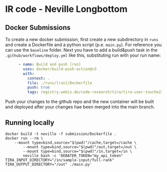 # IR code - Neville Longbottom

## Docker Submissions

To create a new docker submission, first create a new subdirectory in `runs` and create a Dockerfile and a python script (p.e. `main.py`). For reference you can use the `baseline` folder. Next you have to add a build&push task in the `.github/workflows/deploy.yml` like this, substituting run with your run name:

```yaml
      - name: Build and push [run]
        uses: docker/build-push-action@v3
        with:
          context: .
          file: ./runs/[run]/Dockerfile
          push: true
          tags: registry.webis.de/code-research/tira/tira-user-touche23-neville-longbottom/[run]:latest
```

Push your changes to the github repo and the new container will be built and deployed after your changes hae been merged into the main branch.

## Running locally

```
docker build -t neville -f submission/Dockerfile .
docker run --rm \
	--mount type=bind,source="$(pwd)"/cache,target=/cache \
        --mount type=bind,source="$(pwd)"/out,target=/out \
        --mount type=bind,source="$(pwd)"/in,target=/in \
        neville bash -c 'DEBATER_TOKEN="my_api_token" TIRA_INPUT_DIRECTORY="/in/sample-input/full-rank" TIRA_OUTPUT_DIRECTORY="/out" ./main.py'
```

